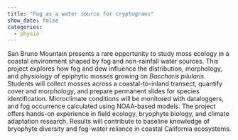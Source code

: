 ```yaml
---
title: "Fog as a water source for cryptograms"
show_date: false
categories:
  - physio
---
```

San Bruno Mountain presents a rare opportunity to study moss ecology in a coastal environment shaped by fog and non-rainfall water sources. This project explores how fog and dew influence the distribution, morphology, and physiology of epiphytic mosses growing on *Baccharis pilularis*. Students will collect mosses across a coastal-to-inland transect, quantify cover and morphology, and prepare permanent slides for species identification. Microclimate conditions will be monitored with dataloggers, and fog occurrence calculated using NOAA-based models. The project offers hands-on experience in field ecology, bryophyte biology, and climate adaptation research. Results will contribute to baseline knowledge of bryophyte diversity and fog-water reliance in coastal California ecosystems.
